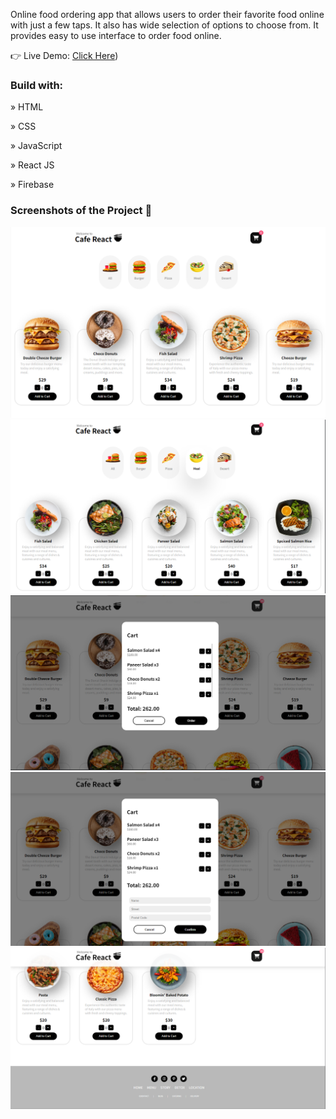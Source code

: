 
Online food ordering app that allows users to order their favorite food online with just a few taps. It also has wide selection of options to choose from. It provides easy to use interface to order food online.


👉 Live Demo: [Click Here](https://kanhaiyasinha.github.io/cafe-react/))
### Build with:

» HTML

» CSS

» JavaScript

» React JS

» Firebase

### Screenshots of the Project 📸
![Home Page](image.png)
![Filter Category](image-1.png)
![Cart](image-2.png)
![Order form](image-3.png)
![Footer](image-4.png)




